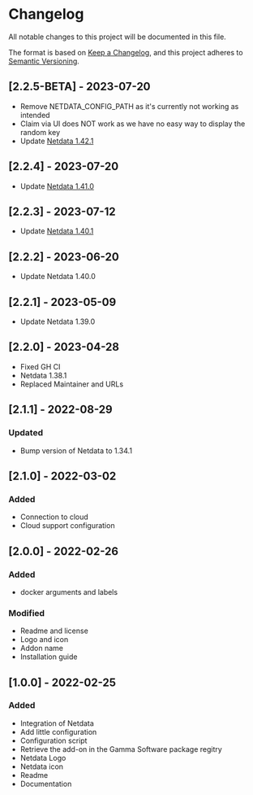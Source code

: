 <!-- https://developers.home-assistant.io/docs/add-ons/presentation#keeping-a-changelog -->

# Changelog

All notable changes to this project will be documented in this file.

The format is based on [Keep a Changelog](https://keepachangelog.com/en/1.0.0/),
and this project adheres to [Semantic Versioning](https://semver.org/spec/v2.0.0.html).

## [2.2.5-BETA] - 2023-07-20

- Remove NETDATA_CONFIG_PATH as it's currently not working as intended
- Claim via UI does NOT work as we have no easy way to display the random key
- Update [Netdata 1.42.1](https://github.com/netdata/netdata/releases/tag/v1.42.1)

## [2.2.4] - 2023-07-20

- Update [Netdata 1.41.0](https://github.com/netdata/netdata/releases/tag/v1.41.0)

## [2.2.3] - 2023-07-12

- Update [Netdata 1.40.1](https://github.com/netdata/netdata/releases/tag/v1.40.1)

## [2.2.2] - 2023-06-20

- Update Netdata 1.40.0

## [2.2.1] - 2023-05-09

- Update Netdata 1.39.0

## [2.2.0] - 2023-04-28

- Fixed GH CI
- Netdata 1.38.1
- Replaced Maintainer and URLs

## [2.1.1] - 2022-08-29

### Updated

- Bump version of Netdata to 1.34.1

## [2.1.0] - 2022-03-02

### Added

- Connection to cloud
- Cloud support configuration

## [2.0.0] - 2022-02-26

### Added

- docker arguments and labels

### Modified

- Readme and license
- Logo and icon
- Addon name
- Installation guide

## [1.0.0] - 2022-02-25

### Added

- Integration of Netdata
- Add little configuration
- Configuration script
- Retrieve the add-on in the Gamma Software package regitry
- Netdata Logo
- Netdata icon
- Readme
- Documentation
